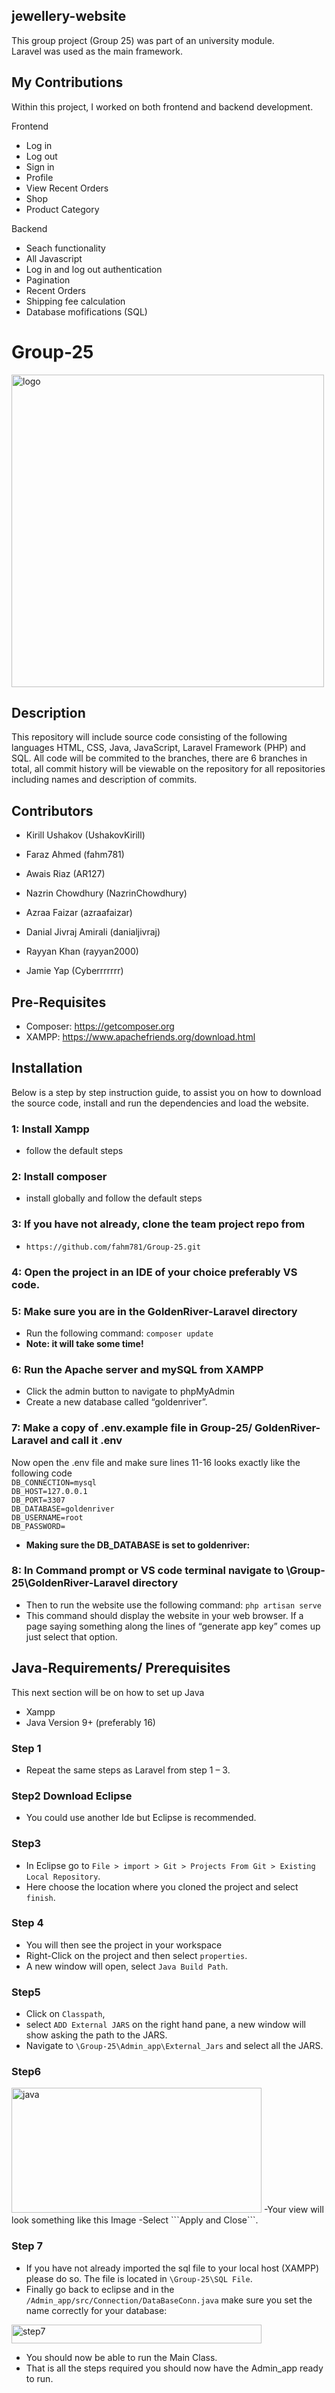 ## jewellery-website
This group project (Group 25) was part of an university module. <br>
Laravel was used as the main framework.

## My Contributions
Within this project, I worked on both frontend and backend development. <br>

Frontend
 - Log in
 - Log out
 - Sign in
 - Profile
 - View Recent Orders
 - Shop
 - Product Category
 
Backend
 - Seach functionality
 - All Javascript
 - Log in and log out authentication
 - Pagination
 - Recent Orders
 - Shipping fee calculation
 - Database mofifications (SQL)

# Group-25
<img src="https://user-images.githubusercontent.com/116160905/226141518-2bb67b77-b194-45a1-bf62-510ddb8ffa43.png" alt="logo" width="500" height="500">

## Description 
This repository will include source code consisting of the following languages HTML, CSS, Java, JavaScript, Laravel Framework (PHP) and SQL.
All code will be commited to the branches, there are 6 branches in total, all commit history will be viewable on the repository for all repositories including names and description of commits.

## Contributors 
- Kirill Ushakov (UshakovKirill) 

- Faraz Ahmed (fahm781) 

- Awais Riaz (AR127) 

- Nazrin Chowdhury (NazrinChowdhury) 

- Azraa Faizar (azraafaizar) 

- Danial Jivraj Amirali (danialjivraj) 

- Rayyan Khan (rayyan2000)     

- Jamie Yap (Cyberrrrrrr)  

## Pre-Requisites
- Composer: https://getcomposer.org
- XAMPP: https://www.apachefriends.org/download.html
## Installation 
Below is a step by step instruction guide, to assist you on how to download the source code, install and run the dependencies and load the website.
### 1: Install Xampp
- follow the default steps

### 2: Install composer
- install globally and follow the default steps

### 3: If you have not already, clone the team project repo from 
- ```https://github.com/fahm781/Group-25.git```

### 4: Open the project in an IDE of your choice preferably VS code.

### 5: Make sure you are in the GoldenRiver-Laravel directory

- Run the following command: ```composer update```
- <b>Note: it will take some time!</b>
### 6: Run the Apache server and mySQL from XAMPP

- Click the admin button to navigate to phpMyAdmin
- Create a new database called “goldenriver”.
### 7: Make a copy of .env.example file in Group-25/ GoldenRiver-Laravel and call it .env 
Now open the .env file and make sure lines 11-16 looks exactly like the following code  
```DB_CONNECTION=mysql```
<br>
```DB_HOST=127.0.0.1```
<br>
```DB_PORT=3307```
<br>
```DB_DATABASE=goldenriver```
<br>
```DB_USERNAME=root```
<br>
```DB_PASSWORD= ```
- <b>Making sure the DB_DATABASE is set to goldenriver:</b>

### 8: In Command prompt or VS code terminal navigate to \Group-25\GoldenRiver-Laravel directory
- Then to run the website use the following command: ```php artisan serve```
- This command should display the website in your web browser. If a page saying something along the lines of “generate app key” comes up just select that option.

## Java-Requirements/ Prerequisites
This next section will be on how to set up Java
-	Xampp
-	Java Version 9+ (preferably 16)
### Step 1
- Repeat the same steps as Laravel from step 1 – 3.
### Step2 Download Eclipse 
- You could use another Ide but Eclipse is recommended.
### Step3
- In Eclipse go to ```File > import > Git > Projects From Git > Existing Local Repository```. 
- Here choose the location where you cloned the project and select ```finish```.
	 
### Step 4 
- You will then see the project in your workspace
- Right-Click on the project and then select ```properties```. 
- A new window will open, select ```Java Build Path```.

### Step5 
- Click on ```Classpath```, 
- select ```ADD External JARS``` on the right hand pane, a new window will show asking the path to the JARS. 
- Navigate to ```\Group-25\Admin_app\External_Jars``` and select all the JARS. 

### Step6
<img src="https://user-images.githubusercontent.com/116160905/228320317-a230656d-b19b-4c31-8b47-82631e4a84ac.jpg" alt="java" width="400" height="200">
-Your view will look something like this Image 
-Select ```Apply and Close```. 

### Step 7
- If you have not already imported the sql file to your local host (XAMPP) please do so. The file is located in ```\Group-25\SQL File```.
- Finally go back to eclipse and in the ```/Admin_app/src/Connection/DataBaseConn.java``` make sure you set the name correctly for your database:
<img src="https://user-images.githubusercontent.com/116160905/229387729-6f261df7-039f-4479-a67b-1924b20dddc4.png" alt ="step7" width="400" height="30">

- You should now be able to run the Main Class. 
- That is all the steps required you should now have the Admin_app ready to run.



